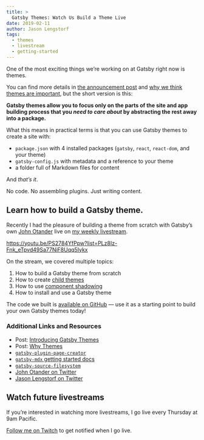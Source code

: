 ```yaml
---
title: >
  Gatsby Themes: Watch Us Build a Theme Live
date: 2019-02-11
author: Jason Lengstorf
tags:
  - themes
  - livestream
  - getting-started
---
```


One of the most exciting things we’re working on at Gatsby right now is themes.

You can find more details in [the announcement post](/blog/2018-11-11-introducing-gatsby-themes/) and [why we think themes are important](/blog/2019-01-31-why-themes/), but the short version is this:

**Gatsby themes allow you to focus only on the parts of the site and app building process that you _need to care about_ by abstracting the rest away into a package.**

What this means in practical terms is that you can use Gatsby themes to create a site with:

- `package.json` with 4 installed packages (`gatsby`, `react`, `react-dom`, and your theme)
- `gatsby-config.js` with metadata and a reference to your theme
- a folder full of Markdown files for content

And _that’s it_.

No code. No assembling plugins. Just writing content.

## Learn how to build a Gatsby theme.

Recently I had the pleasure of building a theme from scratch with Gatsby’s own [John Otander](https://twitter.com/4lpine) live on [my weekly livestream](https://twitch.tv/jlengstorf).

<https://youtu.be/PS2784YfPpw?list=PLz8Iz-Fnk_eTpvd49Sa77NiF8Uqq5Iykx>

On the stream, we covered multiple topics:

1. How to build a Gatsby theme from scratch
2. How to create [child themes](/blog/2019-01-29-themes-update-child-theming-and-component-shadowing/#child-theming)
3. How to use [component shadowing](/blog/2019-01-29-themes-update-child-theming-and-component-shadowing/#component-shadowing)
4. How to install and use a Gatsby theme

The code we built is [available on GitHub](https://github.com/jlengstorf/livestream-gatsby-themes) — use it as a starting point to build your own Gatsby themes today!

### Additional Links and Resources

- Post: [Introducing Gatsby Themes](/blog/2018-11-11-introducing-gatsby-themes/)
- Post: [Why Themes](/blog/2019-01-31-why-themes/)
- [`gatsby-plugin-page-creator`](/packages/gatsby-plugin-page-creator/)
- [`gatsby-mdx` getting started docs](https://gatsby-mdx.netlify.com/getting-started)
- [`gatsby-source-filesystem`](/packages/gatsby-source-filesystem/)
- [John Otander on Twitter](https://twitter.com/4lpine)
- [Jason Lengstorf on Twitter](https://twitter.com/jlengstorf)

## Watch future livestreams

If you’re interested in watching more livestreams, I go live every Thursday at 9am Pacific.

[Follow me on Twitch](https://twitch.tv/jlengstorf) to get notified when I go live.
